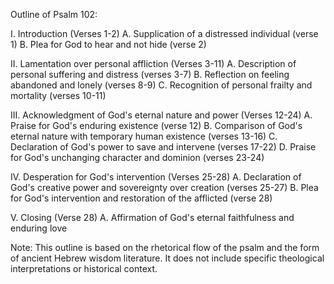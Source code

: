 Outline of Psalm 102:

I. Introduction (Verses 1-2)
   A. Supplication of a distressed individual (verse 1)
   B. Plea for God to hear and not hide (verse 2)

II. Lamentation over personal affliction (Verses 3-11)
   A. Description of personal suffering and distress (verses 3-7)
   B. Reflection on feeling abandoned and lonely (verses 8-9)
   C. Recognition of personal frailty and mortality (verses 10-11)

III. Acknowledgment of God's eternal nature and power (Verses 12-24)
   A. Praise for God's enduring existence (verse 12)
   B. Comparison of God's eternal nature with temporary human existence (verses 13-16)
   C. Declaration of God's power to save and intervene (verses 17-22)
   D. Praise for God's unchanging character and dominion (verses 23-24)

IV. Desperation for God's intervention (Verses 25-28)
   A. Declaration of God's creative power and sovereignty over creation (verses 25-27)
   B. Plea for God's intervention and restoration of the afflicted (verse 28)

V. Closing (Verse 28)
   A. Affirmation of God's eternal faithfulness and enduring love

Note: This outline is based on the rhetorical flow of the psalm and the form of ancient Hebrew wisdom literature. It does not include specific theological interpretations or historical context.